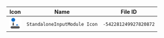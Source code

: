 | Icon | Name | File ID |
| ---  | ---  | ---     |
| ![](StandaloneInputModule%20Icon.png) | `StandaloneInputModule Icon` | `-542281249927820872` |
